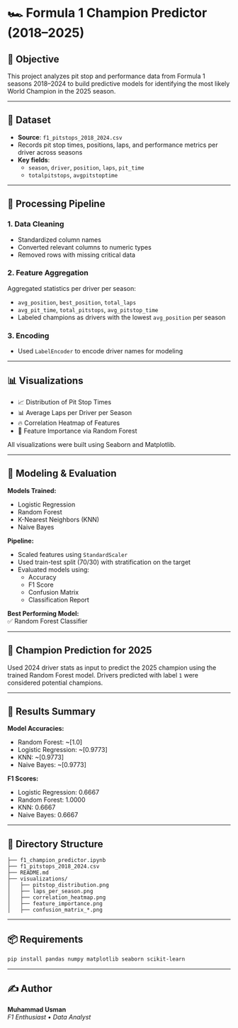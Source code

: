 # 🏎️ Formula 1 Champion Predictor (2018–2025)

## 📌 Objective

This project analyzes pit stop and performance data from Formula 1 seasons 2018–2024 to build predictive models for identifying the most likely World Champion in the 2025 season.

---

## 📁 Dataset

- **Source**: `f1_pitstops_2018_2024.csv`
- Records pit stop times, positions, laps, and performance metrics per driver across seasons
- **Key fields**:
  - `season`, `driver`, `position`, `laps`, `pit_time`
  - `totalpitstops`, `avgpitstoptime`

---

## 🔧 Processing Pipeline

### 1. Data Cleaning
- Standardized column names
- Converted relevant columns to numeric types
- Removed rows with missing critical data

### 2. Feature Aggregation
Aggregated statistics per driver per season:
- `avg_position`, `best_position`, `total_laps`
- `avg_pit_time`, `total_pitstops`, `avg_pitstop_time`
- Labeled champions as drivers with the lowest `avg_position` per season

### 3. Encoding
- Used `LabelEncoder` to encode driver names for modeling

---

## 📊 Visualizations

- 📈 Distribution of Pit Stop Times
- 📊 Average Laps per Driver per Season
- 🔥 Correlation Heatmap of Features
- 🌲 Feature Importance via Random Forest

All visualizations were built using Seaborn and Matplotlib.

---

## 🤖 Modeling & Evaluation

**Models Trained:**
- Logistic Regression
- Random Forest
- K-Nearest Neighbors (KNN)
- Naive Bayes

**Pipeline:**
- Scaled features using `StandardScaler`
- Used train-test split (70/30) with stratification on the target
- Evaluated models using:
  - Accuracy
  - F1 Score
  - Confusion Matrix
  - Classification Report

**Best Performing Model:**  
✅ Random Forest Classifier

---

## 🏁 Champion Prediction for 2025

Used 2024 driver stats as input to predict the 2025 champion using the trained Random Forest model. Drivers predicted with label `1` were considered potential champions.

---

## 🧪 Results Summary

**Model Accuracies:**
- Random Forest: ~[1.0]  
- Logistic Regression: ~[0.9773]  
- KNN: ~[0.9773]  
- Naive Bayes: ~[0.9773]

**F1 Scores:**
- Logistic Regression: 0.6667
- Random Forest: 1.0000
- KNN: 0.6667
- Naive Bayes: 0.6667

---

## 📂 Directory Structure

```
├── f1_champion_predictor.ipynb
├── f1_pitstops_2018_2024.csv
├── README.md
├── visualizations/
│   ├── pitstop_distribution.png
│   ├── laps_per_season.png
│   ├── correlation_heatmap.png
│   ├── feature_importance.png
│   ├── confusion_matrix_*.png
```

---

## 📦 Requirements

```bash
pip install pandas numpy matplotlib seaborn scikit-learn
```

---

## ✍️ Author

**Muhammad Usman**  
*F1 Enthusiast • Data Analyst*